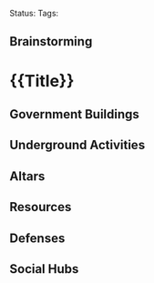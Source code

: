 Status:
Tags:
## Brainstorming

# {{Title}}



## Government Buildings

## Underground Activities

## Altars

## Resources

## Defenses

## Social Hubs


